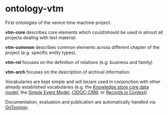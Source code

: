 # ontology-vtm

First ontologies of the venice time machine project.

**vtm-core** describes core elements which could/should be used in almost all projects dealing with text material.

**vtm-common** describes common elements across different chapter of the project (e.g. specific entity types).

**vtm-rel** focuses on the definition of relations (e.g. business and family)

**vtm-arch** focuses on the description of archival information.

Vocabularies are kept simple and will be/are used in conjonction with other already established vocabularies (e.g. the [Knowledge store core data model](https://knowledgestore.fbk.eu/ontologies/knowledgestore.html#Entity), the [Simple Event Model](http://semanticweb.cs.vu.nl/2009/11/sem/), [CIDOC-CRM](http://www.cidoc-crm.org/html/5.0.4/cidoc-crm.html), or [Records in Context](http://www.ica.org/en/egad-ric-conceptual-model)). 

Documentation, evaluation and publication are automatically handled via [OnToology](http://ontoology.linkeddata.es/about).




